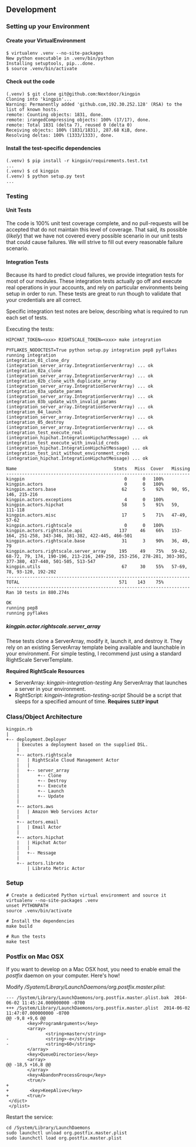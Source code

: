 ## Development

### Setting up your Environment

#### Create your VirtualEnvironment

    $ virtualenv .venv --no-site-packages
    New python executable in .venv/bin/python
    Installing setuptools, pip...done.
    $ source .venv/bin/activate

#### Check out the code

    (.venv) $ git clone git@github.com:Nextdoor/kingpin
    Cloning into 'kingpin'...
    Warning: Permanently added 'github.com,192.30.252.128' (RSA) to the list of known hosts.
    remote: Counting objects: 1831, done.
    remote: irangedCompressing objects: 100% (17/17), done.
    remote: Total 1831 (delta 7), reused 0 (delta 0)
    Receiving objects: 100% (1831/1831), 287.68 KiB, done.
    Resolving deltas: 100% (1333/1333), done.

#### Install the test-specific dependencies

    (.venv) $ pip install -r kingpin/requirements.test.txt
    ...
    (.venv) $ cd kingpin
    (.venv) $ python setup.py test
    ...

### Testing

#### Unit Tests

The code is 100% unit test coverage complete, and no pull-requests will be
accepted that do not maintain this level of coverage. That said, its possible
(_likely_) that we have not covered every possible scenario in our unit tests
that could cause failures. We will strive to fill out every reasonable failure
scenario.

#### Integration Tests

Because its hard to predict cloud failures, we provide integration tests for
most of our modules. These integration tests actually go off and execute real
operations in your accounts, and rely on particular environments being setup
in order to run. These tests are great to run though to validate that your
credentials are all correct.

Specific integration test notes are below, describing what is required to run
each set of tests.

Executing the tests:

    HIPCHAT_TOKEN=<xxx> RIGHTSCALE_TOKEN=<xxx> make integration

    PYFLAKES_NODOCTEST=True python setup.py integration pep8 pyflakes
    running integration
    integration_01_clone_dry (integration_server_array.IntegrationServerArray) ... ok
    integration_02a_clone (integration_server_array.IntegrationServerArray) ... ok
    integration_02b_clone_with_duplicate_array (integration_server_array.IntegrationServerArray) ... ok
    integration_03a_update_params (integration_server_array.IntegrationServerArray) ... ok
    integration_03b_update_with_invalid_params (integration_server_array.IntegrationServerArray) ... ok
    integration_04_launch (integration_server_array.IntegrationServerArray) ... ok
    integration_05_destroy (integration_server_array.IntegrationServerArray) ... ok
    integration_test_execute_real (integration_hipchat.IntegrationHipchatMessage) ... ok
    integration_test_execute_with_invalid_creds (integration_hipchat.IntegrationHipchatMessage) ... ok
    integration_test_init_without_environment_creds (integration_hipchat.IntegrationHipchatMessage) ... ok

    Name                                     Stmts   Miss  Cover   Missing
    ----------------------------------------------------------------------
    kingpin                                      0      0   100%   
    kingpin.actors                               0      0   100%   
    kingpin.actors.base                         62      5    92%   90, 95, 146, 215-216
    kingpin.actors.exceptions                    4      0   100%   
    kingpin.actors.hipchat                      58      5    91%   59, 111-118
    kingpin.actors.misc                         17      5    71%   47-49, 57-62
    kingpin.actors.rightscale                    0      0   100%   
    kingpin.actors.rightscale.api              137     46    66%   153-164, 251-258, 343-346, 381-382, 422-445, 466-501
    kingpin.actors.rightscale.base              31      3    90%   36, 49, 79
    kingpin.actors.rightscale.server_array     195     49    75%   59-62, 68-72, 79, 174, 190-196, 213-216, 249-250, 253-256, 278-281, 303-305, 377-380, 437-440, 501-505, 513-547
    kingpin.utils                               67     30    55%   57-69, 78, 93-120, 192-202
    ----------------------------------------------------------------------
    TOTAL                                      571    143    75%   
    ----------------------------------------------------------------------
    Ran 10 tests in 880.274s

    OK
    running pep8
    running pyflakes

##### kingpin.actor.rightscale.server\_array

These tests clone a ServerArray, modify it, launch it, and destroy it. They
rely on an existing ServerArray template being available and launchable in
your environment. For simple testing, I recommend just using a standard
RightScale ServerTemplate.

**Required RightScale Resources**

  * ServerArray: _kingpin-integration-testing_
    Any ServerArray that launches a server in your environment.
  * RightScript: _kingpin-integration-testing-script_
    Should be a script that sleeps for a specified amount of time.
    **Requires `SLEEP` input**

### Class/Object Architecture

    kingpin.rb
    |
    +-- deployment.Deployer
        | Executes a deployment based on the supplied DSL.
        |
        +-- actors.rightscale
        |   | RightScale Cloud Management Actor
        |   |
        |   +-- server_array
        |       +-- Clone
        |       +-- Destroy
        |       +-- Execute
        |       +-- Launch
        |       +-- Update
        |
        +-- actors.aws
        |   | Amazon Web Services Actor
        |
        +-- actors.email
        |   | Email Actor
        |
        +-- actors.hipchat
        |   | Hipchat Actor
        |   |
        |   +-- Message
        |
        +-- actors.librato
            | Librato Metric Actor

### Setup

    # Create a dedicated Python virtual environment and source it
    virtualenv --no-site-packages .venv
    unset PYTHONPATH
    source .venv/bin/activate

    # Install the dependencies
    make build

    # Run the tests
    make test

### Postfix on Mac OSX

If you want to develop on a Mac OSX host, you need to enable email the
*postfix* daemon on your computer. Here's how!

Modify */Syatem/Library/LaunchDaemons/org.postfix.master.plist*:

    --- /System/Library/LaunchDaemons/org.postfix.master.plist.bak	2014-06-02 11:45:24.000000000 -0700
    +++ /System/Library/LaunchDaemons/org.postfix.master.plist	2014-06-02 11:47:07.000000000 -0700
    @@ -9,8 +9,6 @@
            <key>ProgramArguments</key>
            <array>
                   <string>master</string>
    -              <string>-e</string>
    -              <string>60</string>
            </array>
            <key>QueueDirectories</key>
            <array>
    @@ -18,5 +16,8 @@
            </array>
            <key>AbandonProcessGroup</key>
            <true/>
    +
    +        <key>KeepAlive</key>
    +       <true/>
     </dict>
     </plist>

Restart the service:

    cd /System/Library/LaunchDaemons
    sudo launchctl unload org.postfix.master.plist 
    sudo launchctl load org.postfix.master.plist

